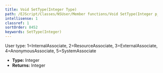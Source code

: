 ```yaml
---
title: Void SetType(Integer Type)
path: /EJScript/Classes/NSUser/Member functions/Void SetType(Integer p_0)
intellisense: 1
classref: 1
sortOrder: 8452
keywords: SetType(Integer)
---
```



User type: 1=InternalAssociate, 2=ResourceAssociate, 3=ExternalAssociate, 4=AnonymousAssociate, 5=SystemAssociate



* **Type:** Integer
* **Returns:** Integer


